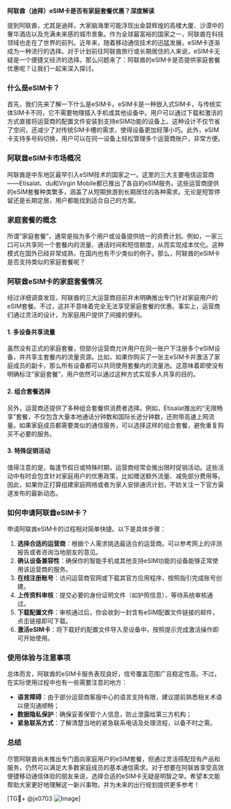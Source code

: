 **阿联酋（迪拜）eSIM卡是否有家庭套餐优惠？深度解读**

提到阿联酋，尤其是迪拜，大家脑海里可能浮现出金碧辉煌的高楼大厦、沙漠中的奢华酒店以及充满未来感的城市景象。作为全球最富裕的国家之一，阿联酋在科技领域也走在了世界的前列。近年来，随着移动通信技术的迅猛发展，eSIM卡逐渐成为一种流行的选择。对于计划前往阿联酋旅行或长期居住的人来说，eSIM卡无疑是一个便捷又经济的选择。那么问题来了：阿联酋的eSIM卡是否提供家庭套餐优惠呢？让我们一起来深入探讨。

### 什么是eSIM卡？

首先，我们先来了解一下什么是eSIM卡。eSIM卡是一种嵌入式SIM卡，与传统实体SIM卡不同，它不需要物理插入手机或其他设备中。用户可以通过下载和激活的方式直接将运营商的配置文件安装到支持eSIM功能的设备上。这种设计不仅节省了空间，还减少了对传统SIM卡槽的需求，使得设备更加轻薄小巧。此外，eSIM卡支持多号码切换，用户可以在同一设备上轻松管理多个运营商账户，非常方便。

### 阿联酋eSIM卡市场概况

阿联酋是中东地区最早引入eSIM技术的国家之一。这里的三大主要电信运营商——Etisalat、du和Virgin Mobile都已推出了各自的eSIM服务。这些运营商提供的eSIM套餐种类繁多，涵盖了从短期旅游到长期居住的各种需求。无论是短暂停留还是长期定居，用户都能找到适合自己的方案。

### 家庭套餐的概念

所谓“家庭套餐”，通常是指为多个用户或设备提供统一的资费计划。例如，一家三口可以共享同一个套餐内的流量、通话时间和短信额度，从而实现成本优化。这种模式在国外已经非常成熟，在国内也有不少类似的例子。那么，阿联酋的eSIM卡是否支持类似的家庭套餐呢？

### 阿联酋eSIM卡的家庭套餐情况

经过详细调查发现，阿联酋的三大运营商目前并未明确推出专门针对家庭用户的eSIM套餐。不过，这并不意味着完全无法享受家庭套餐的优惠。事实上，运营商们通过灵活的设计，为家庭用户提供了间接的便利。

#### 1. 多设备共享流量

虽然没有正式的家庭套餐，但部分运营商允许用户在同一账户下注册多个eSIM设备，并共享主套餐内的流量资源。比如，如果你购买了一张主eSIM卡并激活了家庭成员的副卡，那么所有设备都可以共同使用套餐内的流量池。这意味着即使没有明确标注“家庭套餐”，用户依然可以通过这种方式实现多人共享的目的。

#### 2. 组合套餐选择

另外，运营商还提供了多种组合套餐供消费者选择。例如，Etisalat推出的“无限畅享”套餐，不仅包含大量本地通话分钟数和国际长途分钟数，还附带高速上网流量。如果家庭成员都需要类似的通信服务，可以选择这样的组合套餐，避免重复购买不必要的服务。

#### 3. 特殊促销活动

值得注意的是，每逢节假日或特殊时期，运营商经常会推出限时促销活动。这些活动中有时会包含针对家庭用户的优惠政策，比如赠送额外流量、减免部分费用等。因此，如果你正打算组建家庭网络或者为家人安排通讯计划，不妨关注一下官方渠道发布的最新动态。

### 如何申请阿联酋eSIM卡？

申请阿联酋eSIM卡的过程相对简单快捷。以下是具体步骤：

1. **选择合适的运营商**：根据个人需求挑选最适合的运营商。可以参考网上的评测报告或者咨询当地朋友的意见。
2. **确认设备兼容性**：确保你的智能手机或其他支持eSIM功能的设备能够正常使用该运营商的服务。
3. **在线注册账号**：访问运营商官网或下载其官方应用程序，按照指引完成账号创建。
4. **上传资料审核**：提交必要的身份证明文件（如护照信息），等待系统审核通过。
5. **下载配置文件**：审核通过后，你会收到一封含有eSIM配置文件链接的邮件，点击链接即可下载。
6. **激活eSIM卡**：将下载好的配置文件导入至设备中，按照提示完成激活操作即可开始使用。

### 使用体验与注意事项

总体而言，阿联酋的eSIM卡服务表现良好，信号覆盖范围广且稳定性高。不过，在实际使用过程中也有一些需要注意的地方：

- **语言障碍**：由于部分运营商客服中心的语言支持有限，建议提前熟悉相关术语以便沟通顺畅；
- **数据隐私保护**：确保妥善保管个人信息，防止泄露给第三方机构；
- **紧急联系方式**：了解清楚当地的紧急联系电话及处理流程，以备不时之需。

### 总结

尽管阿联酋尚未推出专门面向家庭用户的eSIM套餐，但通过灵活搭配现有产品和服务，仍然可以满足大多数家庭成员的基本通信需求。对于想要在阿联酋享受高效便捷移动通信体验的朋友来说，选择合适的eSIM卡无疑是明智之举。希望本文能帮助大家更好地理解这一新兴事物，并为未来的出行规划提供更多参考！

[TG💪+ @jx0703 ![Image](https://github.com/user-attachments/assets/dbca1d08-cadb-493c-b0ec-ad6f7a83f270)]